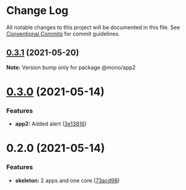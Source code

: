 # Change Log

All notable changes to this project will be documented in this file.
See [Conventional Commits](https://conventionalcommits.org) for commit guidelines.

## [0.3.1](https://github.com/sbogdaniuk/mono/compare/@mono/app2@0.3.0...@mono/app2@0.3.1) (2021-05-20)

**Note:** Version bump only for package @mono/app2





# [0.3.0](https://github.com/sbogdaniuk/mono/compare/@mono/app2@0.2.0...@mono/app2@0.3.0) (2021-05-14)


### Features

* **app2:** Added alert ([3e13816](https://github.com/sbogdaniuk/mono/commit/3e13816d460b101d86822260eeaaa670aef97c3d))





# 0.2.0 (2021-05-14)


### Features

* **skeleton:** 2 apps and one core ([73acd98](https://github.com/sbogdaniuk/mono/commit/73acd98873c088c05f2f8bf93099a32bab74a344))
